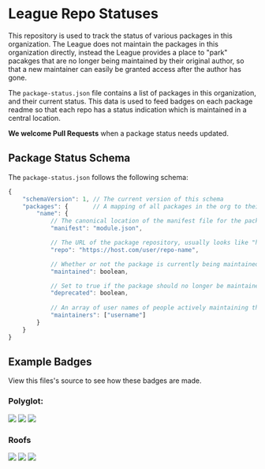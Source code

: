 # League Repo Statuses
This repository is used to track the status of various packages in this organization. The League does not maintain the packages in this organization directly, instead the League provides a place to "park" pacakges that are no longer being maintained by their original author, so that a new maintainer can easily be granted access after the author has gone.

The `package-status.json` file contains a list of packages in this organization, and their current status. This data is used to feed badges on each package readme so that each repo has a status indication which is maintained in a central location.

**We welcome Pull Requests** when a package status needs updated.

## Package Status Schema
The `package-status.json` follows the following schema:

```js
{
	"schemaVersion": 1, // The current version of this schema
	"packages": {       // A mapping of all packages in the org to their canonical name (from their manifest)
		"name": {
			// The canonical location of the manifest file for the package - should be valid for installation
			"manifest": "module.json",

			// The URL of the package repository, usually looks like "https://github.com/username/repo-name"
			"repo": "https://host.com/user/repo-name",

			// Whether or not the package is currently being maintained
			"maintained": boolean,

			// Set to true if the package should no longer be maintained due to being too outdated/unneeded                  
			"deprecated": boolean,
			
			// An array of user names of people actively maintaining the project.             
			"maintainers": ["username"]
		}
	}
}
```

## Example Badges
View this files's source to see how these badges are made.
### Polyglot:
![](https://img.shields.io/badge/dynamic/json?label=Maintained&query=packages.polyglot.maintained&url=https%3A%2F%2Fraw.githubusercontent.com%2FLeague-of-Foundry-Developers%2Fleague-repo-status%2Fmain%2Fpackage-status.json)
![](https://img.shields.io/badge/dynamic/json?label=Maintainer&query=packages.polyglot.maintainer&url=https%3A%2F%2Fraw.githubusercontent.com%2FLeague-of-Foundry-Developers%2Fleague-repo-status%2Fmain%2Fpackage-status.json)
![](https://img.shields.io/badge/dynamic/json?label=Deprecated&query=packages.polyglot.deprecated&url=https%3A%2F%2Fraw.githubusercontent.com%2FLeague-of-Foundry-Developers%2Fleague-repo-status%2Fmain%2Fpackage-status.json)

### Roofs
![](https://img.shields.io/badge/dynamic/json?label=Maintained&query=packages.roofs.maintained&url=https%3A%2F%2Fraw.githubusercontent.com%2FLeague-of-Foundry-Developers%2Fleague-repo-status%2Fmain%2Fpackage-status.json)
![](https://img.shields.io/badge/dynamic/json?label=Maintainer&query=packages.roofs.maintainer&url=https%3A%2F%2Fraw.githubusercontent.com%2FLeague-of-Foundry-Developers%2Fleague-repo-status%2Fmain%2Fpackage-status.json)
![](https://img.shields.io/badge/dynamic/json?label=Deprecated&query=packages.roofs.deprecated&url=https%3A%2F%2Fraw.githubusercontent.com%2FLeague-of-Foundry-Developers%2Fleague-repo-status%2Fmain%2Fpackage-status.json)
